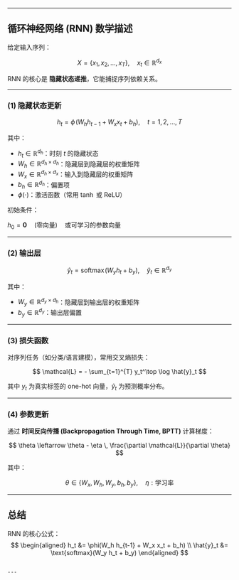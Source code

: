
---


## 循环神经网络 (RNN) 数学描述

给定输入序列：

$$
X = \{x_1, x_2, \dots, x_T\}, \quad x_t \in \mathbb{R}^{d_x}
$$

RNN 的核心是 **隐藏状态递推**，它能捕捉序列依赖关系。  

---

### (1) 隐藏状态更新

$$
h_t = \phi\!\left(W_h h_{t-1} + W_x x_t + b_h \right), \quad t=1,2,\dots,T
$$

其中：  
- $h_t \in \mathbb{R}^{d_h}$：时刻 $t$ 的隐藏状态  
- $W_h \in \mathbb{R}^{d_h \times d_h}$：隐藏层到隐藏层的权重矩阵  
- $W_x \in \mathbb{R}^{d_h \times d_x}$：输入到隐藏层的权重矩阵  
- $b_h \in \mathbb{R}^{d_h}$：偏置项  
- $\phi(\cdot)$：激活函数（常用 $\tanh$ 或 ReLU）  

初始条件：

$h_0 = \mathbf{0} \quad (\text{零向量}) \quad \text{或可学习的参数向量}$

---

### (2) 输出层

$$
\hat{y}_t = \text{softmax}\!\left(W_y h_t + b_y \right), \quad \hat{y}_t \in \mathbb{R}^{d_y}
$$

其中：  
- $W_y \in \mathbb{R}^{d_y \times d_h}$：隐藏层到输出层的权重矩阵  
- $b_y \in \mathbb{R}^{d_y}$：输出层偏置  

---

### (3) 损失函数
对序列任务（如分类/语言建模），常用交叉熵损失：  

$$
\mathcal{L} = - \sum_{t=1}^{T} y_t^\top \log \hat{y}_t
$$

其中 $y_t$ 为真实标签的 one-hot 向量，$\hat{y}_t$ 为预测概率分布。  

---

### (4) 参数更新
通过 **时间反向传播 (Backpropagation Through Time, BPTT)** 计算梯度：  

$$
\theta \leftarrow \theta - \eta \, \frac{\partial \mathcal{L}}{\partial \theta}
$$

其中：  

$$
\theta \in \{W_x, W_h, W_y, b_h, b_y\}, \quad \eta: \text{学习率}
$$

---

## 总结
RNN 的核心公式：
$$
\begin{aligned}
h_t &= \phi(W_h h_{t-1} + W_x x_t + b_h) \\
\hat{y}_t &= \text{softmax}(W_y h_t + b_y)
\end{aligned}
$$
```

---



